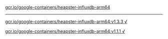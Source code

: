 [gcr.io/google-containers/heapster-influxdb-arm64](https://hub.docker.com/r/anjia0532/heapster-influxdb-arm64/tags/) 

----
[gcr.io/google-containers/heapster-influxdb-arm64:v1.3.3 √](https://hub.docker.com/r/anjia0532/heapster-influxdb-arm64/tags/)

[gcr.io/google-containers/heapster-influxdb-arm64:v1.1.1 √](https://hub.docker.com/r/anjia0532/heapster-influxdb-arm64/tags/)


